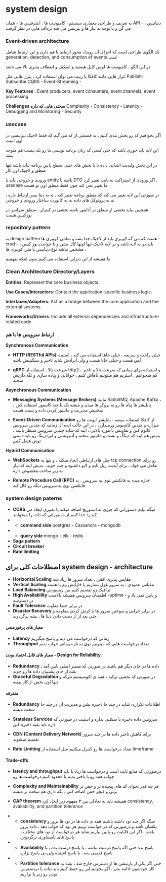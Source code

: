 # system design

به تعریف و طراحی معماری سیستم ، کامپوننت ها ، اینترفیس ها - همان API  - ، دیتابیس می گن و با توجه به نیاز ها و بیزینس می شه تردآف هایی در نظر گرفت


### Event-driven architecture

یک الگوی طراحی است که اجزای آن رویداد محور ارتباط با هم دارن و این ارتباط شامل generation, detection, and consumption of events است

در این الگو ، کامپوننت ها لوس کاپل هستند و اسکیل و انعطاف پذیری بالا می باشد

ابزار هایی مانند کافکا یا ربیت می توان استفاده کرد ، پترن هایی مثل Publish-Subscribe  CQRS - Event-Streaming - 

**Key Features** : Event producers, event consumers, event channels, event processing

**Challenges سختی هایی که داره** Complexity - Consistency - Latency - Debugging and Monitoring - Security


### usecase

اگر بخواهیم کد رو بخش بندی کنیم ، به قسمتی از کد می گیم که فقط لاجیک بیزینسی در اون است 

این لایه باید جوری باشه که حتی کسی که زبان برنامه نویسی ما رو بلد نیست هم متوجه بشه

در این بخش ولیدیت ابتدایی داده یا یا بخش های خیلی سطح پایین برنامه نباید باشه تنها منطق و لاجیک اون کار

ورودی و خروجی باید یا entity باشه یا DTO اگر ورودی از استراکت به بایت تغییر کرد , usecase  ما تغییر نمی کنه چون فقط منطق اون تو هست 

در صورتی این لایه تغییر می کنه که منطق برنامه تغییر کنه  ـ نه به دیتا بیس ارتباط داره ، نه به پروتوکل های داده نه به کانورت ساختار ورودی و خروجی

همچنین نباید بخشی از منطق در آداپتور باشه بخشی در کنترلر ، منطق سراسر در یوزکیس هست

### repository pattern

یه design pattern هست که می گه کوییری باید از لاجیک جدا بشه و تمامی کوییری ها -crud - باید در یه لایه باشد و در لایه لاجیک تنها اونها کال بشن و با خواندن یوز کیس ، مشخص نباشه نوع دیتابیس یا متن کوییری ها .

ما همیشه از این دیزاین استفاده می کنیم بدون اینکه بفهمیم

### Clean Architecture Directory/Layers 

**Entities**: Represent the core business objects.

**Use Cases/Interactors**: Contain the application-specific business logic.

**Interfaces/Adapters**: Act as a bridge between the core application and the external systems.

**Frameworks/Drivers**: Include all external dependencies and infrastructure-related code.

### ارتباط سرویس ها با هم 

**Synchronous Communication** 

+ **HTTP (RESTful APIs)** خیلی راحت و سریعه ، خیلی جاها استفاده می کنه ، استیت لس هست و خیلی خانا هست و ولی ایرادش شاید تاخیر و سنگینیش باشه

+ **gRPC** سرعت بالا ،  استفاده از http2  ،  و استفاده برای زمانی که سرعت بالا و تاخیر کم میخواییم ، استریم هم میتونیم باهاش کنیم ، خوانایی و پیاده سازی و نگه داریش سخته

**Asynchronous Communication**

+ **Messaging Systems (Message Brokers)** مانند RabbitMQ, Apache Kafka ، پابلیشر ها پیام ها رو به بروکر ها میدن و میشه یک یا چند کانسور استفاده کنن ، سختیش مدیریت و مانیتور کردن داده و تست هست


+ **Event-Driven Communication** از کافکا استفاده میشه ، پابلیشر ایونت ها رو میزاره و چندین کانسومر ورمیدارن ، در این حالت ایده آل زمانیه که چندین سرویس کانوم کنن و تفاوتش با مورد بالایی ، اینه که شاید چندین سرویس منتظر باشه ، بدیش هم اینه که دیباگ و تست و مانیتور سخته و آدنپوتسی و اوردرینگ رو باید دستی توش هندل کنیم

**Hybrid Communication**

+ **WebSockets** چنل های ارتباطی ایجاد میکنه ، و تنها یه tcp connection  رو برای تعامل می خواد  ، برای آپدیت ریل تایم و لایو داشبود و چت خوبه ، بدیش اینه که نیاز به زیر ساخت مخصوص داره

+ **Remote Procedure Call (RPC)** اجازه میده یه فانکشن توی یه سرویس ، یه فانکشن توی یه سرویس دیگه رو کال کنه

### system design paterns

 - **CQRS** میگه بیایم دستوراتی که چیزی به استوریج اضافه میکند یا تغییری ایجاد می کند را جدا کنیم از دستوراتی که داده را میخوانند 
 - - **command side** postgres - Cassandra - mongodb
 - - **query side** mongo - elk - redis
 - **Saga pattern** 
 - **Circuit breaker** 
 - **Rate limiting** 
## اصطلاحات کلی برای system design - architecture

 - **Horizontal Scaling** مقایس پذیری افقی ، تعداد سرور ها زیاد شه
 - **Vertical Scaling** مقیاس عمودی ، یه سرور غول بسازیم با فازایش رم یا هسته
 - **Load Balancing** ترافیک رو تقسیم کنیم بین ریسورس
 - **High Availability** اطمینان سرویس همیشه بالاست -uptime - و پایین نمی یاد و در دسترسه
 - **Fault Tolerance** در برابر خطا مقاوت
 - **Disaster Recovery** در برابر خرابی و سوختن سرور ها یا کرش کردن مقاومه و حتی بعد از از دست دادن دیتا ها ، بشه 
 برگردوند 

#### معیار های پرفورمنس

 - **Latency** زمانی که درخواست می دیم و پاسخ میگیریم
 - **Throughput** تعداد درخواست هایی که میتونیم توی یه بازه زمانی جواب بدیم

#### معیار های قابل اعتماد بودن - Design for Reliability
 - **Redundancy** داده ها در جای دیگر هم باشند در صورتی که مسیر اصلی پایین آمد ، بشه از جای پشتیبان داده ها رو خوند
 - **Graceful Degradation** در صورتی که بخشی ترکید ، همه ی اکوسیستم نترکه و تنها اون بخش از کار بیفته

#### متفرقه
 - **Redundancy** اطلاعات تکراری شاید در چند جا ذخیره بشن و مدیریت آن در چند جا سخت میشه

 - **Stateless Services** سرویس داده ذخیره یا سشنی نداره و استیت در صورتی که داره باید بقیه ذخیره کنن
 - **CDN (Content Delivery Network)** برای کاهش تاخیر داده ها در چند سرور تقسیم میشوند
 - **Rate Limiting** تعداد درخواست ها رو کنترل میکنیم مثل استفاده از  timeframe

 #### Trade-offs
 - **latency and throughput** درصورتی که منابع ثابت است و درخواست ها زیاد یا باید جواب همه رو با تاخیر بدیم یا محدود کنیم درخواست ها رو

 - **Complexity and Maintainability** هر چه قدر بخوای کد های پیچیده تر و خفن تر بزنی و فیچر خفن اضافه کنی ، نگه داری هم سخت تر میشه
 - **CAP theorem** همیشه باید یه تعادلی بین ۳ مفهوم زیر ایجاد کرد consistency, availability, and partition tolerance
 - - **consistency** میگه اگر چند نود داشته باشیم همه ی داده ها در نود ها بروز و یکسان باشد و درصورتی که در خواست بزنیم هر نود که جواب دهد ، داده بروز باشد  ، اگر این قابلیت رو پایین بیاریم شاید هر درخواست از نود های مختلف ، پاسخ های نامساوری برگردونن

 - - **Availability** پاسخ بده حتی اگه پاسخ درست نباشه ، یا پاسخ درست بده ، یا پاسخ قدیمی بده ، یا پاسخ اشتباه ولی بی پاسخ نزاره
 - - **Partition tolerance** حتی اگر یکی از پارتیشن ها از دسترس خارج شد ، بقیه به کار خودشون ادامه بدن ، اگر بخوایم این رو حفظ کنیم باید ثبات یا دردسترس بودن رو زیر پا بزاریم

 
